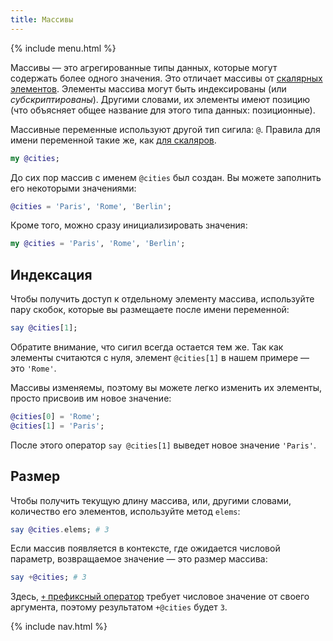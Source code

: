 ```yaml
---
title: Массивы
---
```


{% include menu.html %}

Массивы — это агрегированные типы данных, которые могут содержать более одного значения. Это отличает массивы от [скалярных элементов](/ru/essentials/scalar-variables). Элементы массива могут быть индексированы (или _субскриптированы_). Другими словами, их элементы имеют позицию (что объясняет общее название для этого типа данных: позиционные).

Массивные переменные используют другой тип сигила: `@`. Правила для имени переменной такие же, как [для скаляров](/ru/essentials/scalar-variables/identifiers/).

```raku
my @cities;
```

До сих пор массив с именем `@cities` был создан. Вы можете заполнить его некоторыми значениями:

```raku
@cities = 'Paris', 'Rome', 'Berlin';
```

Кроме того, можно сразу инициализировать значения:

```raku
my @cities = 'Paris', 'Rome', 'Berlin';
```

## Индексация

Чтобы получить доступ к отдельному элементу массива, используйте пару скобок, которые вы размещаете после имени переменной:

```raku
say @cities[1];
```

Обратите внимание, что сигил всегда остается тем же. Так как элементы считаются с нуля, элемент `@cities[1]` в нашем примере — это `'Rome'`.

Массивы изменяемы, поэтому вы можете легко изменить их элементы, просто присвоив им новое значение:

```raku
@cities[0] = 'Rome';
@cities[1] = 'Paris';
```

После этого оператор `say @cities[1]` выведет новое значение `'Paris'`.

## Размер

Чтобы получить текущую длину массива, или, другими словами, количество его элементов, используйте метод `elems`:

```raku
say @cities.elems; # 3
```

Если массив появляется в контексте, где ожидается числовой параметр, возвращаемое значение — это размер массива:

```raku
say +@cities; # 3
```

Здесь, [`+` префиксный оператор](/ru/essentials/coercion/prefixes) требует числовое значение от своего аргумента, поэтому результатом `+@cities` будет `3`.

{% include nav.html %}